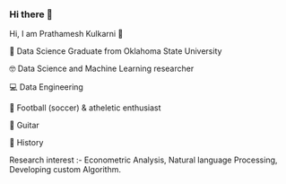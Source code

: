### Hi there 👋

Hi, I am Prathamesh Kulkarni 👋

👦 Data Science Graduate from Oklahoma State University

🤓 Data Science and Machine Learning researcher

💻 Data Engineering

🏃 Football (soccer) & atheletic enthusiast

🎸 Guitar

📖 History

Research interest :- Econometric Analysis, Natural language Processing, Developing custom Algorithm.
